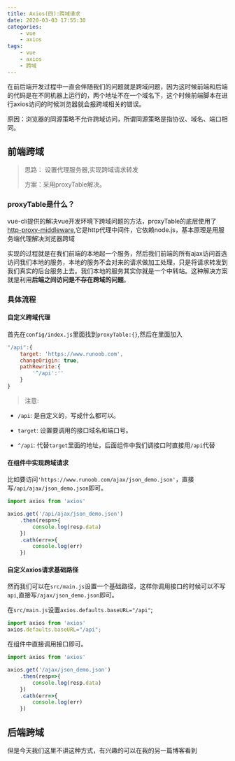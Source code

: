 ```yaml
---
title: Axios(四):跨域请求
date: 2020-03-03 17:55:30
categories:
    - vue
    - axios
tags:
    - vue
    - axios
    - 跨域
---
```

在前后端开发过程中一直会伴随我们的问题就是跨域问题，因为这时候前端和后端的代码是在不同机器上运行的，两个地址不在一个域名下，这个时候前端脚本在进行axios访问的时候浏览器就会报跨域相关的错误。

原因：浏览器的同源策略不允许跨域访问，所谓同源策略是指协议、域名、端口相同。

## 前端跨域

>   思路： 设置代理服务器,实现跨域请求转发
>
>   方案：采用proxyTable解决。

### proxyTable是什么？

vue-cli提供的解决vue开发环境下跨域问题的方法，proxyTable的底层使用了[http-proxy-middleware](https://github.com/chimurai/http-proxy-middleware),它是http代理中间件，它依赖node.js，基本原理是用服务端代理解决浏览器跨域

实现的过程就是在我们前端的本地起一个服务，然后我们前端的所有ajax访问首选访问我们本地的服务，本地的服务不会对来的请求做加工处理，只是将请求转发到我们真实的后台服务上去。我们本地的服务其实你就是一个中转站。这种解决方案就是利用**后端之间访问是不存在跨域的问题**。

### 具体流程

#### 自定义跨域代理

首先在`config/index.js`里面找到`proxyTable:{}`,然后在里面加入

```javascript
"/api":{
    target: 'https://www.runoob.com',
    changeOrigin: true,
    pathRewrite:{
        '^/api':''
    }
}
```

>注意:

- `/api`: 是自定义的，写成什么都可以。

- `target`: 设置要调用的接口域名和端口号。

- `^/api`: 代替`target`里面的地址，后面组件中我们调接口时直接用`/api`代替

#### 在组件中实现跨域请求

比如要访问`'https://www.runoob.com/ajax/json_demo.json'`，直接写`/api/ajax/json_demo.json`即可。

```javascript
import axios from 'axios'

axios.get('/api/ajax/json_demo.json')
    .then(resp=>{
        console.log(resp.data)
    })
    .cath(err=>{
        console.log(err)
    })
```

#### 自定义axios请求基础路径

然而我们可以在`src/main.js`设置一个基础路径，这样你调用接口的时候可以不写`api`,直接写`/ajax/json_demo.json`即可。

在`src/main.js`设置`axios.defaults.baseURL="/api"`;

```javascript
import axios from 'axios'
axios.defaults.baseURL="/api";
```

在组件中直接调用接口即可。

```javascript
import axios from 'axios'

axios.get('/ajax/json_demo.json')
    .then(resp=>{
        console.log(resp.data)
    })
    .cath(err=>{
        console.log(err)
    })
```

## 后端跨域

但是今天我们这里不讲这种方式，有兴趣的可以在我的另一篇博客看到
